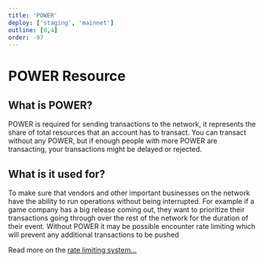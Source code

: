 ```yaml
---
title: 'POWER'
deploy: ['staging', 'mainnet']
outline: [0,4]
order: -97
---
```


# POWER Resource

## What is POWER?

POWER is required for sending transactions to the network, it represents the share of total resources that an account has to transact. You can transact without any POWER, but if enough people with more POWER are transacting, your transactions might be delayed or rejected.

## What is it used for?

To make sure that vendors and other important businesses on the network have the ability to run operations without being interrupted. For example if a game company has a big release coming out, they want to prioritize their transactions going through over the rest of the network for the duration of their event. Without POWER it may be possible encounter rate limiting which will prevent any additional transactions to be pushed

Read more on the [rate limiting system...](./rate-limiting.md)